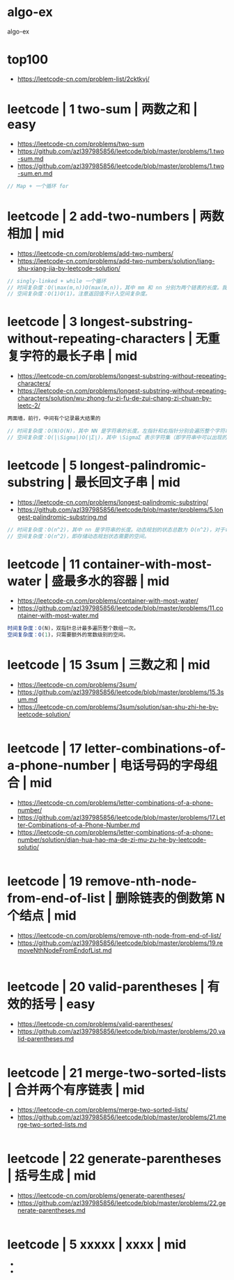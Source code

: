 # algo-ex
algo-ex

# top100
- https://leetcode-cn.com/problem-list/2cktkvj/

# leetcode | 1 two-sum | 两数之和 | easy
- https://leetcode-cn.com/problems/two-sum
- https://github.com/azl397985856/leetcode/blob/master/problems/1.two-sum.md
- https://github.com/azl397985856/leetcode/blob/master/problems/1.two-sum.en.md
``` js
// Map + 一个循环 for
```


# leetcode | 2 add-two-numbers | 两数相加 | mid
- https://leetcode-cn.com/problems/add-two-numbers/
- https://leetcode-cn.com/problems/add-two-numbers/solution/liang-shu-xiang-jia-by-leetcode-solution/

``` js
// singly-linked + while 一个循环
// 时间复杂度：O(\max(m,n))O(max(m,n))，其中 mm 和 nn 分别为两个链表的长度。我们要遍历两个链表的全部位置，而处理每个位置只需要 O(1)O(1) 的时间。
// 空间复杂度：O(1)O(1)。注意返回值不计入空间复杂度。
```



# leetcode | 3 longest-substring-without-repeating-characters | 无重复字符的最长子串 | mid
- https://leetcode-cn.com/problems/longest-substring-without-repeating-characters/
- https://leetcode-cn.com/problems/longest-substring-without-repeating-characters/solution/wu-zhong-fu-zi-fu-de-zui-chang-zi-chuan-by-leetc-2/
``` js
两面墙，前行，中间有个记录最大结果的

// 时间复杂度：O(N)O(N)，其中 NN 是字符串的长度。左指针和右指针分别会遍历整个字符串一次。
// 空间复杂度：O(|\Sigma|)O(∣Σ∣)，其中 \SigmaΣ 表示字符集（即字符串中可以出现的字符），|\Sigma|∣Σ∣ 表示字符集的大小。在本题中没有明确说明字符集，因此可以默认为所有 ASCII 码在 [0, 128)[0,128) 内的字符，即 |\Sigma| = 128∣Σ∣=128。我们需要用到哈希集合来存储出现过的字符，而字符最多有 |\Sigma|∣Σ∣ 个，因此空间复杂度为 O(|\Sigma|)O(∣Σ∣)。
```



# leetcode | 5 longest-palindromic-substring | 最长回文子串 | mid
- https://leetcode-cn.com/problems/longest-palindromic-substring/
- https://github.com/azl397985856/leetcode/blob/master/problems/5.longest-palindromic-substring.md
``` js
// 时间复杂度：O(n^2)，其中 nn 是字符串的长度。动态规划的状态总数为 O(n^2)，对于每个状态，我们需要转移的时间为 O(1)。
// 空间复杂度：O(n^2)，即存储动态规划状态需要的空间。

```

# leetcode | 11 container-with-most-water | 盛最多水的容器 | mid
- https://leetcode-cn.com/problems/container-with-most-water/
- https://github.com/azl397985856/leetcode/blob/master/problems/11.container-with-most-water.md
``` js
时间复杂度：O(N)，双指针总计最多遍历整个数组一次。
空间复杂度：O(1)，只需要额外的常数级别的空间。
```

# leetcode | 15 3sum | 三数之和 | mid
- https://leetcode-cn.com/problems/3sum/
- https://github.com/azl397985856/leetcode/blob/master/problems/15.3sum.md
- https://leetcode-cn.com/problems/3sum/solution/san-shu-zhi-he-by-leetcode-solution/
``` js
```

# leetcode | 17 letter-combinations-of-a-phone-number | 电话号码的字母组合 | mid
- https://leetcode-cn.com/problems/letter-combinations-of-a-phone-number/
- https://github.com/azl397985856/leetcode/blob/master/problems/17.Letter-Combinations-of-a-Phone-Number.md
- https://leetcode-cn.com/problems/letter-combinations-of-a-phone-number/solution/dian-hua-hao-ma-de-zi-mu-zu-he-by-leetcode-solutio/
``` js
```

# leetcode | 19 remove-nth-node-from-end-of-list | 删除链表的倒数第 N 个结点 | mid
- https://leetcode-cn.com/problems/remove-nth-node-from-end-of-list/
- https://github.com/azl397985856/leetcode/blob/master/problems/19.removeNthNodeFromEndofList.md
``` js
```


# leetcode | 20 valid-parentheses | 有效的括号 | easy
- https://leetcode-cn.com/problems/valid-parentheses/
- https://github.com/azl397985856/leetcode/blob/master/problems/20.valid-parentheses.md
``` js
```

# leetcode | 21 merge-two-sorted-lists | 合并两个有序链表 | mid
- https://leetcode-cn.com/problems/merge-two-sorted-lists/
- https://github.com/azl397985856/leetcode/blob/master/problems/21.merge-two-sorted-lists.md
``` js
```

# leetcode | 22 generate-parentheses | 括号生成 | mid
- https://leetcode-cn.com/problems/generate-parentheses/
- https://github.com/azl397985856/leetcode/blob/master/problems/22.generate-parentheses.md
``` js
```



# leetcode | 5 xxxxx | xxxx | mid
- 
- 
``` js
```
